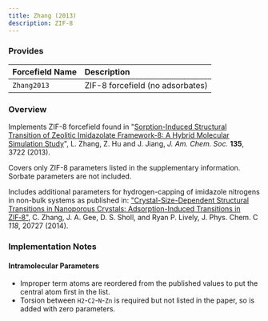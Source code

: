 ```yaml
---
title: Zhang (2013)
description: ZIF-8
---
```


### Provides

|Forcefield Name|Description|
|:--------------|:----------|
|`Zhang2013`|ZIF-8 forcefield (no adsorbates)|

### Overview

Implements ZIF-8 forcefield found in "[Sorption-Induced Structural Transition of Zeolitic Imidazolate Framework-8: A Hybrid Molecular Simulation Study](https://dx.doi.org/10.1021/ja401129h)", L. Zhang, Z. Hu and J. Jiang, _J. Am. Chem. Soc._ **135**, 3722 (2013).

Covers only ZIF-8 parameters listed in the supplementary information. Sorbate parameters are not included.

Includes additional parameters for hydrogen-capping of imidazole nitrogens in non-bulk systems as published in: ["Crystal-Size-Dependent Structural Transitions in Nanoporous Crystals: Adsorption-Induced Transitions in ZIF‑8"](https://dx.doi.org/10.1021/jp5081466), C. Zhang, J. A. Gee, D. S. Sholl, and Ryan P. Lively, J. Phys. Chem. C *118*, 20727 (2014).

### Implementation Notes

#### Intramolecular Parameters

- Improper term atoms are reordered from the published values to put the central atom first in the list.
- Torsion between `H2`-`C2`-`N`-`Zn` is required but not listed in the paper, so is added with zero parameters.
